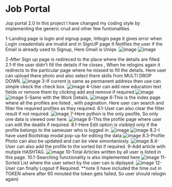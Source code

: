 # Job Portal
Jop portal 2.0
In this project I have changed my coding style by implementing the generic crud and other few funtionalities

1-Landing page is login and signup page, Inllogin page it gives error when Login creadentials are invalid and in SignUP page It Notifies the user if the Email is already used to Signup,
Here Gmail is Uniqe.
![image](https://user-images.githubusercontent.com/59787307/180026415-92af437c-8d5c-4a3d-a19b-4c9a811bf016.png)
![image](https://user-images.githubusercontent.com/59787307/180026486-469d595f-094c-4da8-b0e6-97b020200dd1.png)

2-After Sign up page is redireced to the place where the details are filled.
	2.1-If the user didn't fill the details if he closes , When he relogins again it redirects to the particular page where he missed to fill the details.
Here user can upload there photo and also select there skills from MULTI DROP DOWN.
![image](https://user-images.githubusercontent.com/59787307/180027491-9cffae9c-cabd-4c13-8c87-8e0a15ed12d5.png)
3-If current is same as permanent address then use can simple ckeck the check box.
![image](https://user-images.githubusercontent.com/59787307/180028043-17c963db-562c-45fb-9590-7e84d76495dd.png)
4-User can add new education text fields or remove them by clicking add and remove if required
![image](https://user-images.githubusercontent.com/59787307/180028330-9afc5120-30ba-4d53-b714-e7c1db69665f.png)
![image](https://user-images.githubusercontent.com/59787307/180028631-39d99160-229a-430d-9083-9932e935be20.png)
5-Same with the Work Details.
![image](https://user-images.githubusercontent.com/59787307/180028921-908b2ab3-ff41-4bbf-8c9e-dc0844f2f489.png)
6-This is the index page where all the profiles are listed , with pagination. Here user can search and filter the required profiles as they required.
	6.1-User can also clear the filter result if not required.
![image](https://user-images.githubusercontent.com/59787307/180029837-bc2cf9b4-c77a-4570-b86f-c1aca7dfc557.png)
7-Here python is the only peofile, So only one data is viewed over here.
![image](https://user-images.githubusercontent.com/59787307/180030085-2589aa00-e874-4bb0-8265-db9fb12ebe3a.png)
8-This the profile page where user can edit the deatils if required.
	8.1-Here Edit option is visibled only if the profile belongs to the sameuser who is logged in.
![image](https://user-images.githubusercontent.com/59787307/180030626-86812048-656a-408e-ad7b-e6bf6189f8e0.png)
![image](https://user-images.githubusercontent.com/59787307/180030670-6f219473-a674-46f7-9f2d-827395f24f09.png)
	8.2-I have used Bootstrap modal pop-up for editing the data
	![image](https://user-images.githubusercontent.com/59787307/180030869-969f3803-f7e0-4e68-96da-5fdf7a407652.png)
	8.3-Profile Photo can also be updated and can be view simontaniosly.
	![image](https://user-images.githubusercontent.com/59787307/180031040-8949131a-d91b-413f-8a47-ac2cc538128a.png)
	8.4-User can also add the profile to the sorted list if required.
9-Add article with mutiple HASHTAG.
![image](https://user-images.githubusercontent.com/59787307/180031433-444f5094-9907-4739-9acd-bf68119be748.png)
10-Total Articles written by all user is listed in this page.
	10.1-Searching functionality is also implemented here
![image](https://user-images.githubusercontent.com/59787307/180031780-0bdec53a-664d-42de-93a8-1951cc20f22b.png)
11-Sorted List where the user select by the user can is diplayed.
![image](https://user-images.githubusercontent.com/59787307/180032090-383d90f2-b7bd-48a6-91ff-7bf02dee2633.png)
12-User can finally Logout if Required. **note (I have included the time out in TOKEN where after 60 minuted the token gets failed, So user should relogin again)
